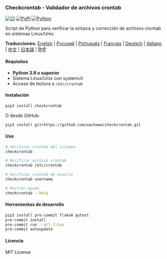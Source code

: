 ### Checkcrontab - Validador de archivos crontab

[![CI](https://github.com/wachawo/checkcrontab/actions/workflows/ci.yml/badge.svg)](https://github.com/wachawo/checkcrontab/actions/workflows/ci.yml)
[![PyPI](https://img.shields.io/pypi/v/checkcrontab.svg)](https://pypi.org/project/checkcrontab/)
[![Python](https://img.shields.io/pypi/pyversions/checkcrontab.svg)](https://pypi.org/project/checkcrontab/)

Script de Python para verificar la sintaxis y corrección de archivos crontab en sistemas Linux/Unix.

**Traducciones:** [English](../README.md) | [Русский](README_RU.md) | [Português](README_PT.md) | [Français](README_FR.md) | [Deutsch](README_DE.md) | [Italiano](README_IT.md) | [中文](README_ZH.md) | [日本語](README_JA.md) | [हिन्दी](README_HI.md)

#### Requisitos

- **Python 3.8 o superior**
- Sistema Linux/Unix con systemctl
- Acceso de lectura a `/etc/crontab`

#### Instalación

```bash
pip3 install checkcrontab
```

O desde GitHub:

```bash
pip3 install git+https://github.com/wachawo/checkcrontab.git
```

#### Uso

```bash
# Verificar crontab del sistema
checkcrontab

# Verificar archivo crontab
checkcrontab /etc/crontab

# Verificar crontab de usuario
checkcrontab username

# Mostrar ayuda
checkcrontab --help
```

#### Herramientas de desarrollo

```bash
pip3 install pre-commit flake8 pytest
pre-commit install
pre-commit run --all-files
pre-commit autoupdate
```

#### Licencia

MIT License
